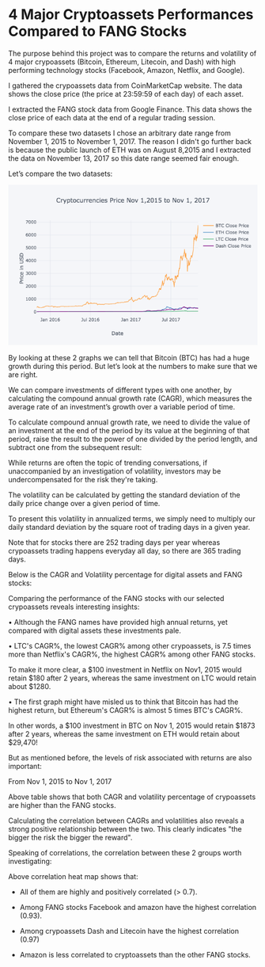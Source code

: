 # 4 Major Cryptoassets Performances Compared to FANG Stocks

The purpose behind this project was to compare the returns and volatility of 4 major crypoassets (Bitcoin, Ethereum, Litecoin, and Dash) with high performing technology stocks (Facebook, Amazon, Netflix, and Google).

I gathered the crypoassets data from CoinMarketCap website. The data shows the close price (the price at 23:59:59 of each day) of each asset. 

I extracted the FANG stock data from Google Finance. This data shows the close price of each data at the end of a regular trading session.

To compare these two datasets I chose an arbitrary date range from November 1, 2015 to November 1, 2017. The reason I didn't go further back is because the public launch of ETH was on August 8,2015 and I extracted the data on November 13, 2017 so this date range seemed fair enough.

Let’s compare the two datasets:

 
![Cryptoassets Price](imgs/crypt_price.png)


  


By looking at these 2 graphs we can tell that Bitcoin (BTC) has had a huge growth during this period. But let’s look at the numbers to make sure that we are right.

We can compare investments of different types with one another, by calculating the compound annual growth rate (CAGR), which measures the average rate of an investment’s growth over a variable period of time.

To calculate compound annual growth rate, we need to divide the value of an investment at the end of the period by its value at the beginning of that period, raise the result to the power of one divided by the period length, and subtract one from the subsequent result:

 
While returns are often the topic of trending conversations, if unaccompanied by an investigation of volatility, investors may be undercompensated for the risk they're taking.

The volatility can be calculated by getting the standard deviation of the daily price change over a given period of time.

To present this volatility in annualized terms, we simply need to multiply our daily standard deviation by the square root of trading days in a given year. 

Note that for stocks there are 252 trading days per year whereas crypoassets trading happens everyday all day, so there are 365 trading days.

Below is the CAGR and Volatility percentage for digital assets and FANG stocks:

 

Comparing the performance of the FANG stocks with our selected crypoassets reveals interesting insights:

•	Although the FANG names have provided high annual returns, yet compared with digital assets these investments pale.

•	LTC's CAGR%, the lowest CAGR% among other crypoassets, is 7.5 times more than Netflix's CAGR%, the highest CAGR% among other FANG stocks.

To make it more clear, a $100 investment in Netflix on Nov1, 2015 would retain $180 after 2 years, whereas the same investment on LTC would retain about $1280.

•	The first graph might have misled us to think that Bitcoin has had the highest return, but Ethereum's CAGR% is almost 5 times BTC's CAGR%.

In other words, a $100 investment in BTC on Nov 1, 2015 would retain $1873 after 2 years, whereas the same investment on ETH would retain about $29,470!


But as mentioned before, the levels of risk associated with returns are also important:

From Nov 1, 2015 to Nov 1, 2017
 

Above table shows that both CAGR and volatility percentage of crypoassets are higher than the FANG stocks.

Calculating the correlation between CAGRs and volatilities also reveals a strong positive relationship between the two. This clearly indicates "the bigger the risk the bigger the reward". 


Speaking of correlations, the correlation between these 2 groups worth investigating:
 


Above correlation heat map shows that:

- All of them are highly and positively correlated (> 0.7).

- Among FANG stocks Facebook and amazon have the highest correlation (0.93).

- Among crypoassets Dash and Litecoin have the highest correlation (0.97)

- Amazon is less correlated to cryptoassets than the other FANG stocks.
